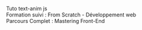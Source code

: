 Tuto text-anim js<br>
Formation suivi : From Scratch - Développement web<br>
Parcours Complet : Mastering Front-End<br>
